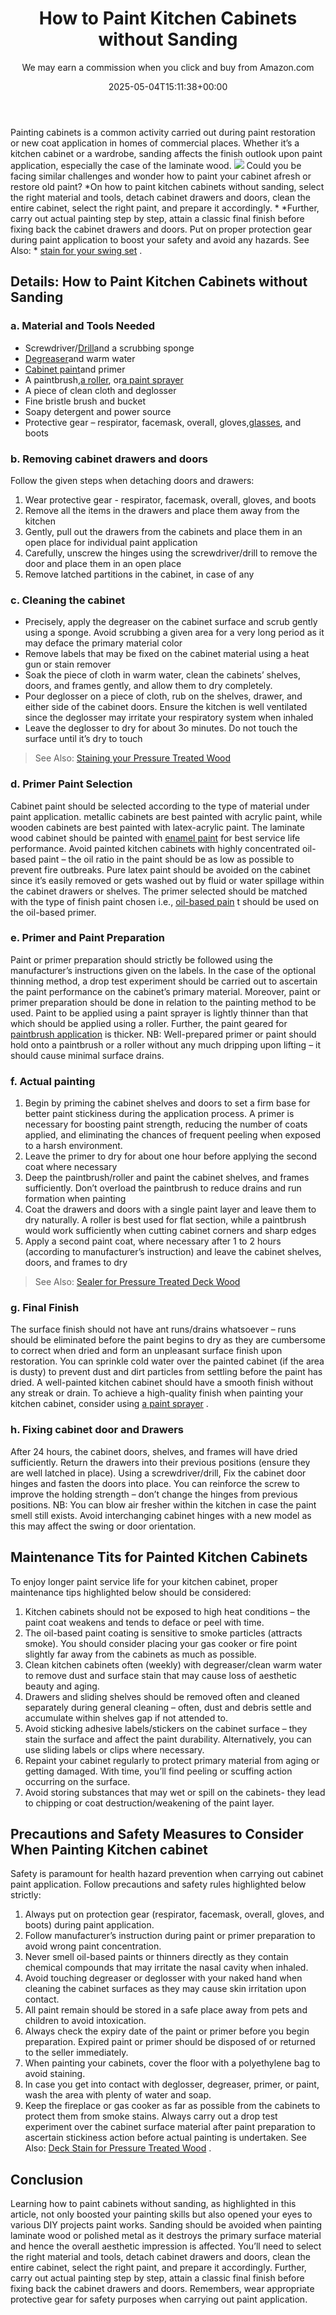 ﻿---
author: We may earn a commission when you click and buy from Amazon.com
layout: post
title: How to Paint Kitchen Cabinets without Sanding
date: '2025-05-04T15:11:38+00:00'
categories:
- DIY Paintings
tags: []
slug: /how-to-paint-kitchen-cabinets-without-sanding/
lastmod: 2025-05-07T12:21:27+03:00
---

Painting cabinets is a common activity carried out during paint restoration or new coat application in homes of commercial places. Whether it’s a kitchen cabinet or a wardrobe, sanding affects the finish outlook upon paint application, especially the case of the laminate wood.
![](/assets/img/img/)
Could you be facing similar challenges and wonder how to paint your cabinet afresh or restore old paint?
*On how to paint kitchen cabinets without sanding, select the right material and tools, detach cabinet drawers and doors, clean the entire cabinet, select the right paint, and prepare it accordingly. *
*Further, carry out actual painting step by step, attain a classic final finish before fixing back the cabinet drawers and doors. Put on proper protection gear during paint application to boost your safety and avoid any hazards. See Also: *
[stain for your swing set](https://pestpolicy.com/best-stain-for-swing-set/)
.
## Details: How to Paint Kitchen Cabinets without Sanding
### a. Material and Tools Needed
- Screwdriver/[Drill](https://www.amazon.com/dp/B07QG5P2MG/?tag=p-policy-20)and a scrubbing sponge
- [Degreaser](https://www.amazon.com/dp/B0015KROXU/?tag=p-policy-20)and warm water
- [Cabinet paint](https://pestpolicy.com/review-of-sherwin-williams-emerald-urethane-on-cabinets/)and primer
- A paintbrush,[a roller](https://pestpolicy.com/best-paint-roller-for-emulsion/), or[a paint sprayer](https://pestpolicy.com/best-handheld-paint-sprayers/)
- A piece of clean cloth and deglosser
- Fine bristle brush and bucket
- Soapy detergent and power source
- Protective gear – respirator, facemask, overall, gloves,[glasses](https://pestpolicy.com/best-safety-glasses-for-spray-painting/), and boots
### b. Removing cabinet drawers and doors
Follow the given steps when detaching doors and drawers:
1. Wear protective gear - respirator, facemask, overall, gloves, and boots
2. Remove all the items in the drawers and place them away from the kitchen
3. Gently, pull out the drawers from the cabinets and place them in an open place for individual paint application
4. Carefully, unscrew the hinges using the screwdriver/drill to remove the door and place them in an open place
5. Remove latched partitions in the cabinet, in case of any
### c. Cleaning the cabinet
- Precisely, apply the degreaser on the cabinet surface and scrub gently using a sponge. Avoid scrubbing a given area for a very long period as it may deface the primary material color
- Remove labels that may be fixed on the cabinet material using a heat gun or stain remover
- Soak the piece of cloth in warm water, clean the cabinets’ shelves, doors, and frames gently, and allow them to dry completely.
- Pour deglosser on a piece of cloth, rub on the shelves, drawer, and either side of the cabinet doors. Ensure the kitchen is well ventilated since the deglosser may irritate your respiratory system when inhaled
- Leave the deglosser to dry for about 3o minutes. Do not touch the surface until it’s dry to touch
> See Also:
> [Staining your Pressure Treated Wood](https://pestpolicy.com/how-to-stain-pressure-treated-wood/)
### d. Primer Paint Selection
Cabinet paint should be selected according to the type of material under paint application. metallic cabinets are best painted with acrylic paint, while wooden cabinets are best painted with latex-acrylic paint.
The laminate wood cabinet should be painted with
[enamel paint](https://pestpolicy.com/what-is-enamel-paint-used-for/)
for best service life performance. Avoid painted kitchen cabinets with highly concentrated oil-based paint – the oil ratio in the paint should be as low as possible to prevent fire outbreaks.
Pure latex paint should be avoided on the cabinet since it’s easily removed or gets washed out by fluid or water spillage within the cabinet drawers or shelves.
The primer selected should be matched with the type of finish paint chosen i.e.,
[oil-based pain](https://pestpolicy.com/best-oil-based-primer-for-cabinets/)
t should be used on the oil-based primer.
### e. Primer and Paint Preparation
Paint or primer preparation should strictly be followed using the manufacturer’s instructions given on the labels. In the case of the optional thinning method, a drop test experiment should be carried out to ascertain the paint performance on the cabinet’s primary material.
Moreover, paint or primer preparation should be done in relation to the painting method to be used. Paint to be applied using a paint sprayer is lightly thinner than that which should be applied using a roller. Further, the paint geared for
[paintbrush application](https://pestpolicy.com/best-paint-brushes-for-walls/)
is thicker.
NB: Well-prepared primer or paint should hold onto a paintbrush or a roller without any much dripping upon lifting – it should cause minimal surface drains.
### f. Actual painting
1. Begin by priming the cabinet shelves and doors to set a firm base for better paint stickiness during the application process. A primer is necessary for boosting paint strength, reducing the number of coats applied, and eliminating the chances of frequent peeling when exposed to a harsh environment.
2. Leave the primer to dry for about one hour before applying the second coat where necessary
3. Deep the paintbrush/roller and paint the cabinet shelves, and frames sufficiently. Don’t overload the paintbrush to reduce drains and run formation when painting
4. Coat the drawers and doors with a single paint layer and leave them to dry naturally. A roller is best used for flat section, while a paintbrush would work sufficiently when cutting cabinet corners and sharp edges
5. Apply a second paint coat, where necessary after 1 to 2 hours (according to manufacturer’s instruction) and leave the cabinet shelves, doors, and frames to dry
> See Also:
> [Sealer for Pressure Treated Deck Wood](https://pestpolicy.com/best-deck-sealer-for-pressure-treated-wood/)
### g. Final Finish
The surface finish should not have ant runs/drains whatsoever – runs should be eliminated before the paint begins to dry as they are cumbersome to correct when dried and form an unpleasant surface finish upon restoration.
You can sprinkle cold water over the painted cabinet (if the area is dusty) to prevent dust and dirt particles from settling before the paint has dried. A well-painted kitchen cabinet should have a smooth finish without any streak or drain.
To achieve a high-quality finish when painting your kitchen cabinet, consider using
[a paint sprayer](https://pestpolicy.com/best-paint-sprayer-for-furniture/)
.
### h. Fixing cabinet door and Drawers
After 24 hours, the cabinet doors, shelves, and frames will have dried sufficiently. Return the drawers into their previous positions (ensure they are well latched in place). Using a screwdriver/drill, Fix the cabinet door hinges and fasten the doors into place.
You can reinforce the screw to improve the holding strength – don’t change the hinges from previous positions.
NB: You can blow air fresher within the kitchen in case the paint smell still exists. Avoid interchanging cabinet hinges with a new model as this may affect the swing or door orientation.
## Maintenance Tits for Painted Kitchen Cabinets
To enjoy longer paint service life for your kitchen cabinet, proper maintenance tips highlighted below should be considered:
1. Kitchen cabinets should not be exposed to high heat conditions – the paint coat weakens and tends to deface or peel with time.
2. The oil-based paint coating is sensitive to smoke particles (attracts smoke). You should consider placing your gas cooker or fire point slightly far away from the cabinets as much as possible.
3. Clean kitchen cabinets often (weekly) with degreaser/clean warm water to remove dust and surface stain that may cause loss of aesthetic beauty and aging.
4. Drawers and sliding shelves should be removed often and cleaned separately during general cleaning – often, dust and debris settle and accumulate within shelves gap if not attended to.
5. Avoid sticking adhesive labels/stickers on the cabinet surface – they stain the surface and affect the paint durability. Alternatively, you can use sliding labels or clips where necessary.
6. Repaint your cabinet regularly to protect primary material from aging or getting damaged. With time, you’ll find peeling or scuffing action occurring on the surface.
7. Avoid storing substances that may wet or spill on the cabinets- they lead to chipping or coat destruction/weakening of the paint layer.
## Precautions and Safety Measures to Consider When Painting Kitchen cabinet
Safety is paramount for health hazard prevention when carrying out cabinet paint application. Follow precautions and safety rules highlighted below strictly:
1. Always put on protection gear (respirator, facemask, overall, gloves, and boots) during paint application.
2. Follow manufacturer’s instruction during paint or primer preparation to avoid wrong paint concentration.
3. Never smell oil-based paints or thinners directly as they contain chemical compounds that may irritate the nasal cavity when inhaled.
4. Avoid touching degreaser or deglosser with your naked hand when cleaning the cabinet surfaces as they may cause skin irritation upon contact.
5. All paint remain should be stored in a safe place away from pets and children to avoid intoxication.
6. Always check the expiry date of the paint or primer before you begin preparation. Expired paint or primer should be disposed of or returned to the seller immediately.
7. When painting your cabinets, cover the floor with a polyethylene bag to avoid staining.
8. In case you get into contact with deglosser, degreaser, primer, or paint, wash the area with plenty of water and soap.
9. Keep the fireplace or gas cooker as far as possible from the cabinets to protect them from smoke stains.
Always carry out a drop test experiment over the cabinet surface material after paint preparation to ascertain stickiness action before actual painting is undertaken.
See Also:
[Deck Stain for Pressure Treated Wood](https://pestpolicy.com/best-deck-stain-for-pressure-treated-wood/)
.
## Conclusion
Learning how to paint cabinets without sanding, as highlighted in this article, not only boosted your painting skills but also opened your eyes to various DIY projects paint works. Sanding should be avoided when painting laminate wood or polished metal as it destroys the primary surface material and hence the overall aesthetic impression is affected.
You’ll need to select the right material and tools, detach cabinet drawers and doors, clean the entire cabinet, select the right paint, and prepare it accordingly. Further, carry out actual painting step by step, attain a classic final finish before fixing back the cabinet drawers and doors. Remembers, wear appropriate protective gear for safety purposes when carrying out paint application.